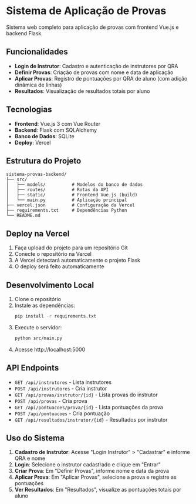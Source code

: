 # Sistema de Aplicação de Provas

Sistema web completo para aplicação de provas com frontend Vue.js e backend Flask.

## Funcionalidades

- **Login de Instrutor**: Cadastro e autenticação de instrutores por QRA
- **Definir Provas**: Criação de provas com nome e data de aplicação
- **Aplicar Provas**: Registro de pontuações por QRA de aluno (com adição dinâmica de linhas)
- **Resultados**: Visualização de resultados totais por aluno

## Tecnologias

- **Frontend**: Vue.js 3 com Vue Router
- **Backend**: Flask com SQLAlchemy
- **Banco de Dados**: SQLite
- **Deploy**: Vercel

## Estrutura do Projeto

```
sistema-provas-backend/
├── src/
│   ├── models/          # Modelos do banco de dados
│   ├── routes/          # Rotas da API
│   ├── static/          # Frontend Vue.js (build)
│   └── main.py          # Aplicação principal
├── vercel.json          # Configuração da Vercel
├── requirements.txt     # Dependências Python
└── README.md
```

## Deploy na Vercel

1. Faça upload do projeto para um repositório Git
2. Conecte o repositório na Vercel
3. A Vercel detectará automaticamente o projeto Flask
4. O deploy será feito automaticamente

## Desenvolvimento Local

1. Clone o repositório
2. Instale as dependências:
   ```bash
   pip install -r requirements.txt
   ```
3. Execute o servidor:
   ```bash
   python src/main.py
   ```
4. Acesse http://localhost:5000

## API Endpoints

- `GET /api/instrutores` - Lista instrutores
- `POST /api/instrutores` - Cria instrutor
- `GET /api/provas/instrutor/{id}` - Lista provas do instrutor
- `POST /api/provas` - Cria prova
- `GET /api/pontuacoes/prova/{id}` - Lista pontuações da prova
- `POST /api/pontuacoes` - Cria pontuação
- `GET /api/resultados/instrutor/{id}` - Resultados por instrutor

## Uso do Sistema

1. **Cadastro de Instrutor**: Acesse "Login Instrutor" > "Cadastrar" e informe QRA e nome
2. **Login**: Selecione o instrutor cadastrado e clique em "Entrar"
3. **Criar Prova**: Em "Definir Provas", informe nome e data da prova
4. **Aplicar Prova**: Em "Aplicar Provas", selecione a prova e registre as pontuações
5. **Ver Resultados**: Em "Resultados", visualize as pontuações totais por aluno

